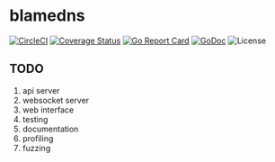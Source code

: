 # blamedns

[![CircleCI](https://circleci.com/gh/joshuarubin/blamedns.svg?style=svg)](https://circleci.com/gh/joshuarubin/blamedns) [![Coverage Status](https://coveralls.io/repos/github/joshuarubin/blamedns/badge.svg?branch=master)](https://coveralls.io/github/joshuarubin/blamedns?branch=master) [![Go Report Card](https://goreportcard.com/badge/jrubin.io/blamedns)](https://goreportcard.com/report/jrubin.io/blamedns) [![GoDoc](https://godoc.org/jrubin.io/blamedns?status.svg)](https://godoc.org/jrubin.io/blamedns) ![License](https://img.shields.io/badge/license-Apache-blue.svg)

## TODO

1. api server
1. websocket server
1. web interface
1. testing
1. documentation
1. profiling
1. fuzzing
